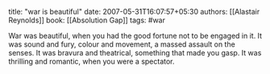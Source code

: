 
title: "war is beautiful"
date: 2007-05-31T16:07:57+05:30
authors: [[Alastair Reynolds]]
book: [[Absolution Gap]]
tags: #war

War was beautiful, when you had the good fortune not to be engaged in it. It was sound and fury, colour and movement, a massed assault on the senses. It was bravura and theatrical, something that made you gasp. It was thrilling and romantic, when you were a spectator.

